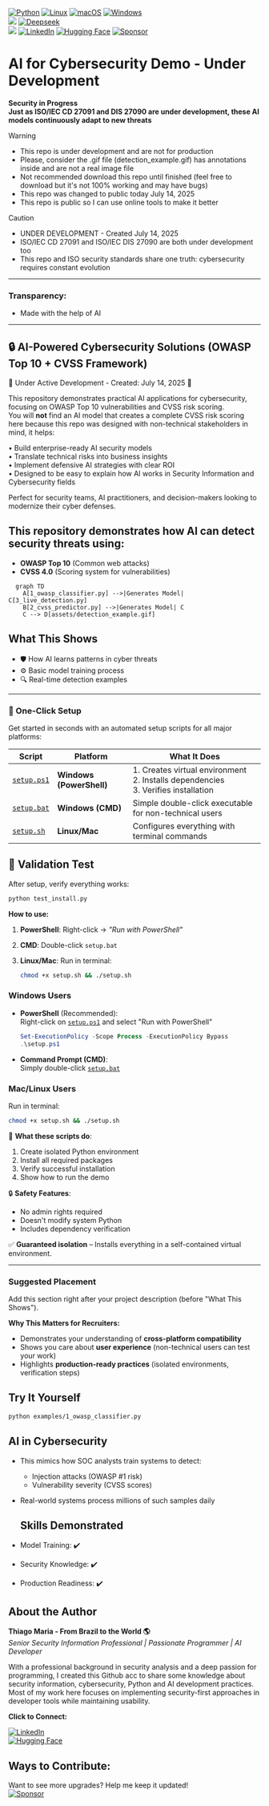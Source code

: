 [![Python](https://img.shields.io/badge/Python-3776AB?logo=python&logoColor=fff)](#) [![Linux](https://img.shields.io/badge/Linux-FCC624?logo=linux&logoColor=black)](#) [![macOS](https://img.shields.io/badge/macOS-000000?logo=apple&logoColor=F0F0F0)](#)
 [![Windows](https://custom-icon-badges.demolab.com/badge/Windows-0078D6?logo=windows11&logoColor=white)](#)   
 ![](https://img.shields.io/badge/Cybersecurity-AI_ready-green) [![Deepseek](https://custom-icon-badges.demolab.com/badge/Deepseek-4D6BFF?logo=deepseek&logoColor=fff)](#)  
 ![](https://img.shields.io/badge/Project_Progress-60_percent-red) 
 [![LinkedIn](https://img.shields.io/badge/Connect-LinkedIn-blue)](https://www.linkedin.com/in/thiago-cequeira-99202239/) [![Hugging Face](https://img.shields.io/badge/🤗Hugging_Face-AI_projects-yellow)](https://huggingface.co/ThiSecur) [![Sponsor](https://img.shields.io/badge/Sponsor-%E2%9D%A4-red)](https://github.com/sponsors/ThiagoMaria-SecurityIT) 

# AI for Cybersecurity Demo - Under Development  

__Security in Progress__    
__Just as ISO/IEC CD 27091 and DIS 27090 are under development, these AI models continuously adapt to new threats__    

> [!Warning]
> - This repo is under development and are not for production  
> - Please, consider the .gif file (detection_example.gif) has annotations inside and are not a real image file  
> - Not recommended download this repo until finished (feel free to download but it's not 100% working and may have bugs)   
> - This repo was changed to public today July 14, 2025  
> - This repo is public so I can use online tools to make it better  


> [!Caution]
> - UNDER DEVELOPMENT - Created July 14, 2025  
> - ISO/IEC CD 27091 and ISO/IEC DIS 27090 are both under development too
> - This repo and ISO security standards share one truth: cybersecurity requires constant evolution

---  


### Transparency:
- Made with the help of AI
  
---  

## 🔒 AI-Powered Cybersecurity Solutions (OWASP Top 10 + CVSS Framework)  
🚧 Under Active Development - Created: July 14, 2025 🚧  

This repository demonstrates practical AI applications for cybersecurity, focusing on OWASP Top 10 vulnerabilities and CVSS risk scoring.   
You will __not__ find an AI model that creates a complete CVSS risk scoring here because this repo was designed with non-technical stakeholders in mind, it helps:  

• Build enterprise-ready AI security models  
• Translate technical risks into business insights  
• Implement defensive AI strategies with clear ROI  
• Designed to be easy to explain how AI works in Security Information and Cybersecurity fields   

Perfect for security teams, AI practitioners, and decision-makers looking to modernize their cyber defenses.  


## This repository demonstrates how AI can detect security threats using:
- **OWASP Top 10** (Common web attacks)
- **CVSS 4.0** (Scoring system for vulnerabilities)

```mermaid
  graph TD
    A[1_owasp_classifier.py] -->|Generates Model| C[3_live_detection.py]
    B[2_cvss_predictor.py] -->|Generates Model| C
    C --> D[assets/detection_example.gif]  
```

## What This Shows
- 🛡️ How AI learns patterns in cyber threats
- ⚙️ Basic model training process
- 🔍 Real-time detection examples

---

### **🚀 One-Click Setup**  
Get started in seconds with an automated setup scripts for all major platforms:

| Script | Platform | What It Does |  
|--------|----------|--------------|  
| [`setup.ps1`](setup.ps1) | **Windows (PowerShell)** | 1. Creates virtual environment<br>2. Installs dependencies<br>3. Verifies installation |  
| [`setup.bat`](setup.bat) | **Windows (CMD)** | Simple double-click executable for non-technical users |  
| [`setup.sh`](setup.sh) | **Linux/Mac** | Configures everything with terminal commands |    

## 🧪 Validation Test
After setup, verify everything works:
```bash
python test_install.py
```  

**How to use:**  
1. **PowerShell**: Right-click → _"Run with PowerShell"_  
2. **CMD**: Double-click `setup.bat`  
3. **Linux/Mac**: Run in terminal:
   
   ```bash  
   chmod +x setup.sh && ./setup.sh  
   ```  
### Windows Users
- **PowerShell** (Recommended):  
  Right-click on [`setup.ps1`](setup.ps1) and select "Run with PowerShell"
  ```powershell
  Set-ExecutionPolicy -Scope Process -ExecutionPolicy Bypass
  .\setup.ps1
  ```

- **Command Prompt (CMD)**:  
  Simply double-click [`setup.bat`](setup.bat)

### Mac/Linux Users
Run in terminal:
```bash
chmod +x setup.sh && ./setup.sh
```

📌 **What these scripts do**:
1. Create isolated Python environment
2. Install all required packages
3. Verify successful installation
4. Show how to run the demo

🔒 **Safety Features**:
- No admin rights required
- Doesn't modify system Python
- Includes dependency verification  

✅ **Guaranteed isolation** – Installs everything in a self-contained virtual environment.  

---

### Suggested Placement  
Add this section right after your project description (before "What This Shows").  

**Why This Matters for Recruiters:**  
- Demonstrates your understanding of **cross-platform compatibility**  
- Shows you care about **user experience** (non-technical users can test your work)  
- Highlights **production-ready practices** (isolated environments, verification steps)  

## Try It Yourself
```bash
python examples/1_owasp_classifier.py
```

## AI in Cybersecurity
- This mimics how SOC analysts train systems to detect:
  - Injection attacks (OWASP #1 risk)
  - Vulnerability severity (CVSS scores)
- Real-world systems process millions of such samples daily

  ## Skills Demonstrated
- Model Training: ✔️
- Security Knowledge: ✔️
- Production Readiness: ✔️

## About the Author   

**Thiago Maria - From Brazil to the World 🌎**  
*Senior Security Information Professional | Passionate Programmer | AI Developer*

With a professional background in security analysis and a deep passion for programming, I created this Github acc to share some knowledge about security information, cybersecurity, Python and AI development practices. Most of my work here focuses on implementing security-first approaches in developer tools while maintaining usability.

__Click to Connect:__

[![LinkedIn](https://img.shields.io/badge/LinkedIn-Connect-blue)](https://www.linkedin.com/in/thiago-cequeira-99202239/)  
[![Hugging Face](https://img.shields.io/badge/🤗Hugging_Face-AI_projects-yellow)](https://huggingface.co/ThiSecur)

 
## Ways to Contribute:   
 Want to see more upgrades? Help me keep it updated!    
 [![Sponsor](https://img.shields.io/badge/Sponsor-%E2%9D%A4-red)](https://github.com/sponsors/ThiagoMaria-SecurityIT) 

